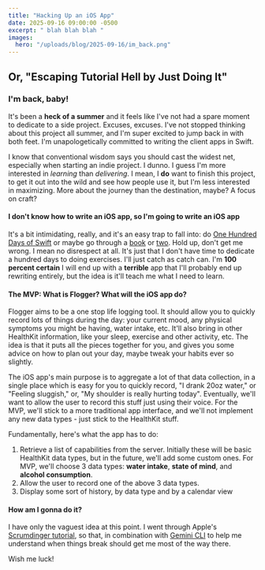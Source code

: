 ```yaml
---
title: "Hacking Up an iOS App"
date: 2025-09-16 09:00:00 -0500
excerpt: " blah blah blah "
images:
  hero: "/uploads/blog/2025-09-16/im_back.png"
---
```

## Or, "Escaping Tutorial Hell by Just Doing It"

### I'm back, baby!

It's been a **heck of a summer** and it feels like I've not had a spare moment to dedicate to a side project.  Excuses, excuses.  I've not stopped thinking about this project all summer, and I'm super excited to jump back in with both feet.  I'm unapologetically committed to writing the client apps in Swift.  

I know that conventional wisdom says you should cast the widest net, especially when starting an indie project.  I dunno.  I guess I'm more interested in *learning* than *delivering*.  I mean, I **do** want to finish this project, to get it out into the wild and see how people use it, but I'm less interested in maximizing.  More about the journey than the destination, maybe?  A focus on craft?

#### I don't know how to write an iOS app, so I'm going to write an iOS app

It's a bit intimidating, really, and it's an easy trap to fall into: do [One Hundred Days of Swift](https://www.google.com/url?sa=t&source=web&rct=j&opi=89978449&url=https://www.hackingwithswift.com/100&ved=2ahUKEwjQy_Wf-N2PAxUWJNAFHZ02It0QFnoECA0QAQ&usg=AOvVaw3Fq0kbxX9_DRO2c0xSRGA6) or maybe go through a [book](https://books.apple.com/us/book/the-swift-programming-language-swift-5-7/id881256329) or [two](https://books.apple.com/us/book/develop-in-swift-explorations/id1511184149).  Hold up, don't get me wrong.  I mean no disrespect at all.  It's just that I don't have time to dedicate a hundred days to doing exercises.  I'll just catch as catch can.  I'm **100 percent certain** I will end up with a **terrible** app that I'll probably end up rewriting entirely, but the idea is it'll teach me what I need to learn.

#### The MVP: What is Flogger? What will the iOS app do?

Flogger aims to be a one stop life logging tool.  It should allow you to quickly record lots of things during the day: your current mood, any physical symptoms you might be having, water intake, etc.  It'll also bring in other HealthKit information, like your sleep, exercise and other activity, etc.  The idea is that it puts all the pieces together for you, and gives you some advice on how to plan out your day, maybe tweak your habits ever so slightly.

The iOS app's main purpose is to aggregate a lot of that data collection, in a single place which is easy for you to quickly record, "I drank 20oz water," or "Feeling sluggish," or, "My shoulder is really hurting today".  Eventually, we'll want to allow the user to record this stuff just using their voice.  For the MVP, we'll stick to a more traditional app interface, and we'll not implement any new data types - just stick to the HealthKit stuff.

Fundamentally, here's what the app has to do:

1. Retrieve a list of capabilities from the server.  Initially these will be basic HealthKit data types, but in the future, we'll add some custom ones.  For MVP, we'll choose 3 data types: **water intake**, **state of mind**, and **alcohol consumption**.
2. Allow the user to record one of the above 3 data types.
3. Display some sort of history, by data type and by a calendar view

#### How am I gonna do it?

I have only the vaguest idea at this point.  I went through Apple's [Scrumdinger tutorial](https://developer.apple.com/tutorials/app-dev-training/getting-started-with-scrumdinger), so that, in combination with [Gemini CLI](https://github.com/google-gemini/gemini-cli) to help me understand when things break should get me most of the way there.  

Wish me luck!
